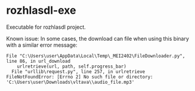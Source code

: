 # rozhlasdl-exe
Executable for rozhlasdl project.

Known issue: In some cases, the download can file when using this binary with a similar error message:
```
File "C:\Users\user\AppData\Local\Temp\_MEI2402\FileDownloader.py", line 86, in url_download
    urlretrieve(url, path, self.progress_bar)
  File "urllib\request.py", line 257, in urlretrieve
FileNotFoundError: [Errno 2] No such file or directory: 'C:\Users\user\Downloads\vltava\\audio_file.mp3'
```
